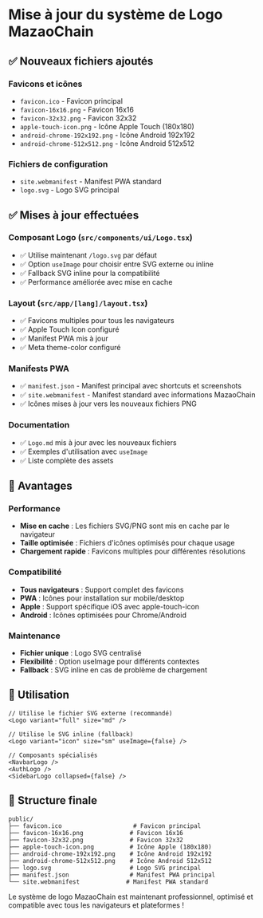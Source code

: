 # Mise à jour du système de Logo MazaoChain

## ✅ Nouveaux fichiers ajoutés

### Favicons et icônes
- `favicon.ico` - Favicon principal
- `favicon-16x16.png` - Favicon 16x16
- `favicon-32x32.png` - Favicon 32x32
- `apple-touch-icon.png` - Icône Apple Touch (180x180)
- `android-chrome-192x192.png` - Icône Android 192x192
- `android-chrome-512x512.png` - Icône Android 512x512

### Fichiers de configuration
- `site.webmanifest` - Manifest PWA standard
- `logo.svg` - Logo SVG principal

## ✅ Mises à jour effectuées

### Composant Logo (`src/components/ui/Logo.tsx`)
- ✅ Utilise maintenant `/logo.svg` par défaut
- ✅ Option `useImage` pour choisir entre SVG externe ou inline
- ✅ Fallback SVG inline pour la compatibilité
- ✅ Performance améliorée avec mise en cache

### Layout (`src/app/[lang]/layout.tsx`)
- ✅ Favicons multiples pour tous les navigateurs
- ✅ Apple Touch Icon configuré
- ✅ Manifest PWA mis à jour
- ✅ Meta theme-color configuré

### Manifests PWA
- ✅ `manifest.json` - Manifest principal avec shortcuts et screenshots
- ✅ `site.webmanifest` - Manifest standard avec informations MazaoChain
- ✅ Icônes mises à jour vers les nouveaux fichiers PNG

### Documentation
- ✅ `Logo.md` mis à jour avec les nouveaux fichiers
- ✅ Exemples d'utilisation avec `useImage`
- ✅ Liste complète des assets

## 🎯 Avantages

### Performance
- **Mise en cache** : Les fichiers SVG/PNG sont mis en cache par le navigateur
- **Taille optimisée** : Fichiers d'icônes optimisés pour chaque usage
- **Chargement rapide** : Favicons multiples pour différentes résolutions

### Compatibilité
- **Tous navigateurs** : Support complet des favicons
- **PWA** : Icônes pour installation sur mobile/desktop
- **Apple** : Support spécifique iOS avec apple-touch-icon
- **Android** : Icônes optimisées pour Chrome/Android

### Maintenance
- **Fichier unique** : Logo SVG centralisé
- **Flexibilité** : Option useImage pour différents contextes
- **Fallback** : SVG inline en cas de problème de chargement

## 🚀 Utilisation

```tsx
// Utilise le fichier SVG externe (recommandé)
<Logo variant="full" size="md" />

// Utilise le SVG inline (fallback)
<Logo variant="icon" size="sm" useImage={false} />

// Composants spécialisés
<NavbarLogo />
<AuthLogo />
<SidebarLogo collapsed={false} />
```

## 📁 Structure finale

```
public/
├── favicon.ico                    # Favicon principal
├── favicon-16x16.png             # Favicon 16x16
├── favicon-32x32.png             # Favicon 32x32
├── apple-touch-icon.png          # Icône Apple (180x180)
├── android-chrome-192x192.png    # Icône Android 192x192
├── android-chrome-512x512.png    # Icône Android 512x512
├── logo.svg                      # Logo SVG principal
├── manifest.json                 # Manifest PWA principal
└── site.webmanifest             # Manifest PWA standard
```

Le système de logo MazaoChain est maintenant professionnel, optimisé et compatible avec tous les navigateurs et plateformes !